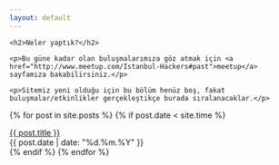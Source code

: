```yaml
---
layout: default
---
```


<div class="row">
  <div class="col-md-7">

    <h2>Neler yaptık?</h2>

    <p>Bu güne kadar olan buluşmalarımıza göz atmak için <a href="http://www.meetup.com/Istanbul-Hackers#past">meetup</a> sayfamıza bakabilirsiniz.</p>

    <p>Sitemiz yeni olduğu için bu bölüm henüz boş, fakat buluşmalar/etkinlikler gerçekleştikçe burada sıralanacaklar.</p>

  </div>
</div>

{% for post in site.posts %}
{% if post.date < site.time %}
<div class="row">
  <div class="col-md-5"><a href="{{ BASE_PATH }}{{ post.url }}">{{ post.title }}</a></div>
  <div class="col-md-1">{{ post.date | date: "%d.%m.%Y" }}</div>
</div>
{% endif %}
{% endfor %}
